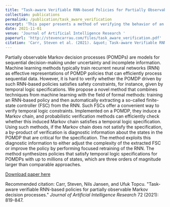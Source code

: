 ```yaml
---
title: "Task-aware Verifiable RNN-based Policies for Partially Observable Markov Decision Processes"
collection: publications
permalink: /publication/task_aware_verification
excerpt: 'This paper presents a method of verifying the behavior of an RNN-based policy'
date: 2021-11-01
venue: 'Journal of Artificial Intelligence Research '
paperurl: 'http://stevencarrau.com/files/task_aware_verification.pdf'
citation: 'Carr, Steven et al. (2021). &quot; Task-aware Verifiable RNN-based Policies for Partially Observable Markov Decision Processes.&quot; <i>Journal of Artificial Intelligence Research </i>. 72 (2021): 819-847.'
---
```

Partially observable Markov decision processes (POMDPs) are models for sequential decision-making under uncertainty and incomplete information. Machine learning methods typically train recurrent neural networks (RNN) as effective representations of POMDP policies that can efficiently process sequential data. However, it is hard to verify whether the POMDP driven by such RNN-based policies satisfies safety constraints, for instance, given by temporal logic specifications. We propose a novel method that combines techniques from machine learning with the field of formal methods: training an RNN-based policy and then automatically extracting a so-called finite-state controller (FSC) from the RNN. Such FSCs offer a convenient way to verify temporal logic constraints. Implemented on a POMDP, they induce a Markov chain, and probabilistic verification methods can efficiently check whether this induced Markov chain satisfies a temporal logic specification. Using such methods, if the Markov chain does not satisfy the specification, a by-product of verification is diagnostic information about the states in the POMDP that are critical for the specification. The method exploits this diagnostic information to either adjust the complexity of the extracted FSC or improve the policy by performing focused retraining of the RNN. The method synthesizes policies that satisfy temporal logic specifications for POMDPs with up to millions of states, which are three orders of magnitude larger than comparable approaches.

[Download paper here](http://stevencarrau.com/files/task_aware_verification.pdf)

Recommended citation: Carr, Steven, Nils Jansen, and Ufuk Topcu. "Task-aware verifiable RNN-based policies for partially observable Markov decision processes." <i>Journal of Artificial Intelligence Research</i> 72 (2021): 819-847.